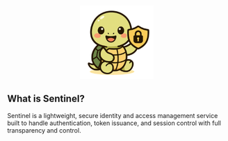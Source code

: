 <p align="center">
  <a href="https://github.com/zalaya/sentinel"><img src="./assets/logo.png" alt="Logo" height=170></a>
</p>

## What is Sentinel?

Sentinel is a lightweight, secure identity and access management service built to handle authentication, token issuance, and session control with full transparency and control.